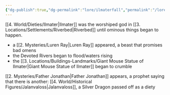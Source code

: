 ```yaml
---
{"dg-publish":true,"dg-permalink":"lore/ilmaterfall","permalink":"/lore/ilmaterfall/","tags":["riverbed/ChurchOfTheFather"]}
---
```


[[4. World/Dieties/Ilmater\|Ilmater]] was the worshiped god in [[3. Locations/Settlements/Riverbed\|Riverbed]] until ominous things began to happen.
- a [[2. Mysteries/Luren Ray\|Luren Ray]] appeared, a beast that promises bad omens
- the Devoted Rivers began to flood/waters rising
- the [[3. Locations/Buildings-Landmarks/Giant Mouse Statue of Ilmater\|Giant Mouse Statue of Ilmater]] began to crumble

[[2. Mysteries/Father Jonathan\|Father Jonathan]] appears, a prophet saying that there is another: [[4. World/Historical Figures/Jalanvaloss\|Jalanvaloss]], a Silver Dragon passed off as a diety